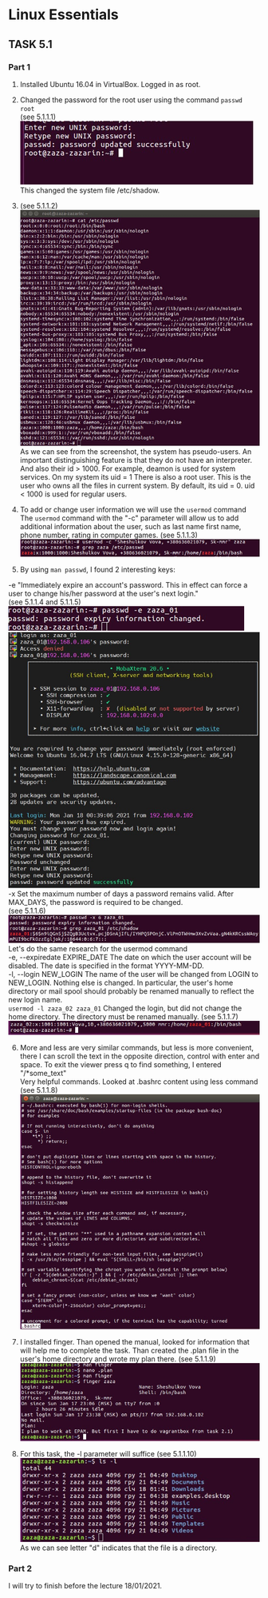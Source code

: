 # Linux Essentials
## TASK 5.1
### Part 1

1. Installed Ubuntu 16.04 in VirtualBox. Logged in as root.

2. Changed the password for the root user using the command
`passwd root`</br>(see 5.1.1.1)</br>
![5.1.1.1](./images/5.1.1.1.jpg)</br>
This changed the system file /etc/shadow.

3. (see 5.1.1.2)</br>
![5.1.1.2](./images/5.1.1.2.jpg)</br>
As we can see from the screenshot, the system has pseudo-users. An important distinguishing feature is that they do not have an interpreter. And also their id > 1000.
For example, deamon is used for system services. On my system its uid = 1
There is also a root user. This is the user who owns all the files in current system.
By default, its uid = 0.
uid < 1000 is used for regular users.

4. To add or change user information we will use the `usermod` command
The `usermod` command with the "-c" parameter will allow us to add additional information about the user, such as last name first name,
phone number, rating in computer games.
(see 5.1.1.3)</br>
![5.1.1.3](./images/5.1.1.3.jpg)

5. By using `man passwd`, I found 2 interesting keys:</br>

  -e "Immediately expire an account's password. This in effect can force a user
to change his/her password at the user's next login."</br>
(see 5.1.1.4 and 5.1.1.5)</br>
![5.1.1.4](./images/5.1.1.4.jpg)</br>
![5.1.1.5](./images/5.1.1.5.jpg)</br>
 -x Set the maximum number of days a password remains valid. After MAX_DAYS, the password is required to be changed.</br>
(see 5.1.1.6)</br>
![5.1.1.6](./images/5.1.1.6.jpg)</br>
Let's do the same research for the usermod command</br>
 -e, --expiredate EXPIRE_DATE
    The date on which the user account will be disabled. The date is
    specified in the format YYYY-MM-DD.</br>
 -l, --login NEW_LOGIN
    The name of the user will be changed from LOGIN to NEW_LOGIN. Nothing
    else is changed. In particular, the user's home directory or mail spool should probably be renamed manually to reflect the new login name.</br>
    ```
    usermod -l zaza_02 zaza_01
    ```
    Changed the login, but did not change the home directory. The directory must be renamed manually. (see 5.1.1.7)
    ![5.1.1.7](./images/5.1.1.7.jpg)

6. More and less are very similar commands, but less is more convenient, there I can scroll the text in the opposite direction,
control with enter and space. To exit the viewer press q
to find something, I entered "/*some_text"</br>
Very helpful commands. Looked at .bashrc content using less command
(see 5.1.1.8)
![5.1.1.8](./images/5.1.1.8.jpg)

7. I installed finger. Than opened the manual, looked for information that will help me to complete the task.
Than created the .plan file in the user's home directory and wrote my plan there. (see 5.1.1.9)
![5.1.1.9](./images/5.1.1.9.jpg)

8. For this task, the -l parameter will suffice
(see 5.1.1.10)</br>
![5.1.1.10](./images/5.1.1.10.jpg)</br>
As we can see  letter "d" indicates that the file is a directory.

### Part 2

I will try to finish before the lecture 18/01/2021.
